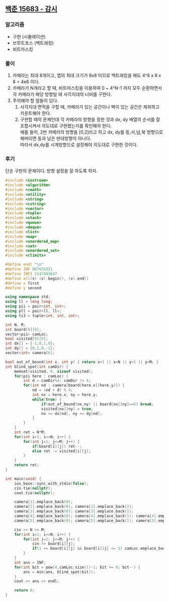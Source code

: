 ## [백준 15683 - 감시](https://www.acmicpc.net/problem/15683)

### 알고리즘
- 구현 (시뮬레이션)
- 브루트포스 (백트래킹)
- 비트마스킹

### 풀이
1. 카메라는 최대 8개이고, 맵의 최대 크기가 8x8 이므로 백트래킹을 해도 4^8 x 8 x 8 = 4e6 이다.
2. 카메라가 N개라고 할 때, 비트마스킹을 이용하여 0 ~ 4^N-1 까지 모두 순환하면서 각 카메라가 해당 방향일 때 사각지대의 너비를 구한다.
3. 주의해야 할 점들이 있다.
   1. 사각지대 면적을 구할 때, 카메라가 있는 공간이나 벽이 있는 공간은 제외하고 카운트해야 한다.
   2. 구현할 때의 문제인데 각 카메라의 방향을 정한 것과 dx, dy 배열의 순서를 잘 조합시켜서 의도대로 구현했는지를 확인해야 한다.  
      예를 들어, 2번 카메라의 방향을 [0,2]라고 하고 dx, dy를 동,서,남,북 방향으로 해버리면 동과 남은 반대방향이 아니다.  
      따라서 dx,dy를 시계방향으로 설정해야 의도대로 구현한 것이다.

### 후기
단순 구현의 문제이다. 방향 설정을 잘 하도록 하자.

```c++
#include <iostream>
#include <algorithm>
#include <cmath>
#include <utility>
#include <string>
#include <cstring>
#include <vector>
#include <tuple>
#include <stack>
#include <queue>
#include <deque>
#include <list>
#include <map>
#include <unordered_map>
#include <set>
#include <unordered_set>
#include <climits>

#define endl "\n"
#define INF 987654321
#define INF2 2147483647
#define all(v) (v).begin(), (v).end()
#define x first
#define y second

using namespace std;
using ll = long long;
using pii = pair<int, int>;
using pll = pair<ll, ll>;
using ti3 = tuple<int, int, int>;

int N, M;
int board[9][9];
vector<pii> camLoc;
bool visited[9][9];
int dx[] = {-1,0,1,0};
int dy[] = {0,1,0,-1};
vector<int> camera[6];

bool out_of_bound(int x, int y) { return x<1 || x>N || y<1 || y>M; }
int blind_spot(int camDir) {
    memset(visited, 0, sizeof visited);
    for(pii here : camLoc) {
        int d = camDir%4; camDir /= 4;
        for(int nd : camera[board[here.x][here.y]]) {
            nd = (nd + d) % 4;
            int nx = here.x, ny = here.y;
            while(true) {
                if(out_of_bound(nx,ny) || board[nx][ny]==6) break;
                visited[nx][ny] = true;
                nx += dx[nd], ny += dy[nd];
            }
        }
    }
    int ret = N*M;
    for(int i=1; i<=N; i++) {
        for(int j=1; j<=M; j++) {
            if(board[i][j]) ret--;
            else ret -= visited[i][j];
        }
    }
    return ret;
}

int main(void) {
    ios_base::sync_with_stdio(false);
    cin.tie(nullptr);
    cout.tie(nullptr);

    camera[1].emplace_back(0);
    camera[2].emplace_back(0); camera[2].emplace_back(2);
    camera[3].emplace_back(0); camera[3].emplace_back(1);
    camera[4].emplace_back(0); camera[4].emplace_back(1); camera[4].emplace_back(2);
    camera[5].emplace_back(0); camera[5].emplace_back(1); camera[5].emplace_back(2); camera[5].emplace_back(3);

    cin >> N >> M;
    for(int i=1; i<=N; i++) {
        for(int j=1; j<=M; j++) {
            cin >> board[i][j];
            if(1 <= board[i][j] && board[i][j] <= 5) camLoc.emplace_back(i,j);
        }
    }
    int ans = INF;
    for(int bit = pow(4,camLoc.size())-1; bit >= 0; bit--) {
        ans = min(ans, blind_spot(bit));
    }
    cout << ans << endl;

    return 0;
}
```